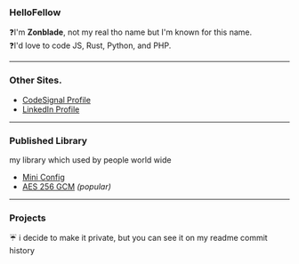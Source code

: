 ### HelloFellow

❓I'm **Zonblade**, not my real tho name but I'm known for this name. \
❓I'd love to code JS, Rust, Python, and PHP.

---

### Other Sites.
- [CodeSignal Profile](https://app.codesignal.com/profile/zonblade)
- [LinkedIn Profile](https://www.linkedin.com/in/zonblade/)

---

### Published Library

my library which used by people world wide
- [Mini Config](https://lib.rs/crates/mini-config)
- [AES 256 GCM](https://lib.rs/crates/aes-256-gcm) _(popular)_

---

### Projects
☔ i decide to make it private, but you can see it on my readme commit history
